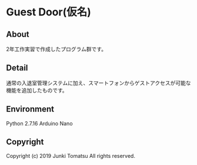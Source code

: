 # Guest Door(仮名)

## About
2年工作実習で作成したプログラム群です。

## Detail
通常の入退室管理システムに加え、スマートフォンからゲストアクセスが可能な機能を追加したものです。

## Environment
Python 2.7.16
Arduino Nano

## Copyright 
Copyright (c) 2019 Junki Tomatsu All rights reserved.
